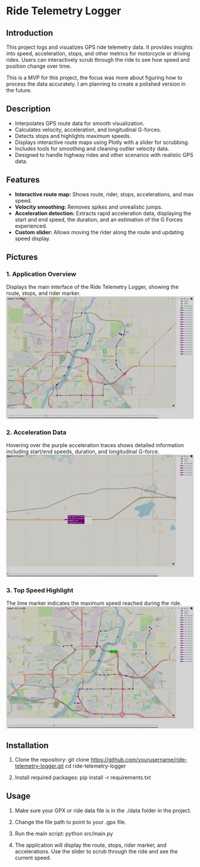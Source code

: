 # Ride Telemetry Logger

## Introduction
This project logs and visualizes GPS ride telemetry data. It provides insights into speed, acceleration, stops, and other metrics for motorcycle or driving rides. Users can interactively scrub through the ride to see how speed and position change over time. 

This is a MVP for this project, the focus was more about figuring how to process the data accurately. I am planning to create a polished version in the future.

## Description
- Interpolates GPS route data for smooth visualization.
- Calculates velocity, acceleration, and longitudinal G-forces.
- Detects stops and highlights maximum speeds.
- Displays interactive route maps using Plotly with a slider for scrubbing.
- Includes tools for smoothing and cleaning outlier velocity data.
- Designed to handle highway rides and other scenarios with realistic GPS data.

## Features
- **Interactive route map:** Shows route, rider, stops, accelerations, and max speed.
- **Velocity smoothing:** Removes spikes and unrealistic jumps.
- **Acceleration detection:** Extracts rapid acceleration data, displaying the start and end speed, the duration, and an estimation of the G Forces experienced.
- **Custom slider:** Allows moving the rider along the route and updating speed display.

## Pictures

### 1. Application Overview
Displays the main interface of the Ride Telemetry Logger, showing the route, stops, and rider marker.
![App Screenshot](images/image1.png)

### 2. Acceleration Data
Hovering over the purple acceleration traces shows detailed information including start/end speeds, duration, and longitudinal G-force.
![Acceleration Hover](images/image2.png)

### 3. Top Speed Highlight
The lime marker indicates the maximum speed reached during the ride.
![Top Speed](images/image3.png)

## Installation

1. Clone the repository:
git clone https://github.com/yourusername/ride-telemetry-logger.git
cd ride-telemetry-logger

2. Install required packages:
pip install -r requirements.txt

## Usage

1. Make sure your GPX or ride data file is in the ./data folder in the project.
   
2. Change the file path to point to your .gpx file.
   
3. Run the main script:
python src/main.py

4. The application will display the route, stops, rider marker, and accelerations. Use the slider to scrub through the ride and see the current speed.
